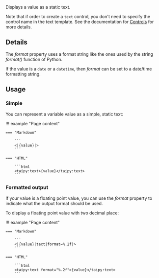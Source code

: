 Displays a value as a static text.

Note that if order to create a `text` control, you don't need to specify the control name
in the text template. See the documentation for [Controls](../controls.md) for more details.

## Details

The _format_ property uses a format string like the ones used by the string _format()_ function of Python.

If the value is a `date` or a `datetime`, then _format_ can be set to a date/time formatting string.


## Usage

### Simple

You can represent a variable value as a simple, static text:

!!! example "Page content"

    === "Markdown"

        ```
        <|{value}|>
        ```
  
    === "HTML"

        ```html
        <taipy:text>{value}</taipy:text>
        ```

### Formatted output

If your value is a floating point value, you can use the _format_ property
to indicate what the output format should be used.

To display a floating point value with two decimal place:

!!! example "Page content"

    === "Markdown"

        ```
        <|{value}|text|format=%.2f|>
        ```

    === "HTML"

        ```html
        <taipy:text format="%.2f">{value}</taipy:text>
        ```
